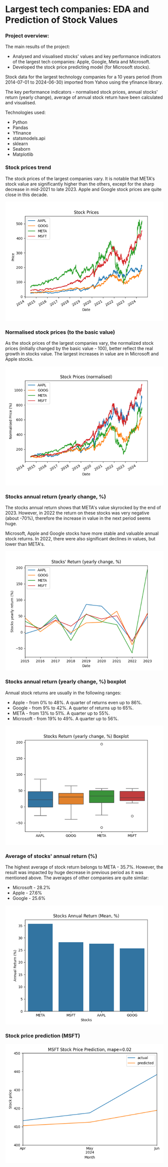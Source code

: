 # Largest tech companies: EDA and Prediction of Stock Values

### Project overview:

The main results of the project:
* Analysed and visualised stocks' values and key performance indicators of the largest tech companies: Apple, Google, Meta and 
Microsoft.
* Developed the stock price predicting model (for Microsoft stocks).

Stock data for the largest technology companies for a 10 years period (from 2014-07-01 to 2024-06-30) imported
from Yahoo using the yfinance library. 

The key performance indicators - normalised stock prices, annual stocks' return (yearly change), average of annual stock return 
have been calculated and visualised. 

Technologies used:
* Python
* Pandas
* Yfinance
* statsmodels.api
* sklearn
* Seaborn
* Matplotlib 


### Stock prices trend
The stock prices of the largest companies vary. It is notable that META's stock value are significantly higher than the 
others, except for the sharp decrease in mid-2021 to late 2023. Apple and Google stock prices are quite close in this 
decade.

![img.png](Images%2Fimg.png)

### Normalised stock prices (to the basic value)
As the stock prices of the largest companies vary, the normalized stock prices (initially changed by the basic 
value - 100), better reflect the real growth in stocks value. The largest increases in value are in Microsoft and 
Apple stocks. 

![img_1.png](Images%2Fimg_1.png)

### Stocks annual return (yearly change, %)
The stocks annual return shows that META's value skyrocked by the end of 2023. However, in 2022 the return 
on these stocks was very negative (about -70%), therefore the increase in value in the next period seems huge.

Microsoft, Apple and Google stocks have more stable and valuable annual stock returns. In 2022, there were also significant 
declines in values, but lower than META's.

![img_2.png](Images%2Fimg_2.png)

### Stocks annual return (yearly change, %) boxplot
Annual stock returns are usually in the following ranges:
* Apple - from 0% to 48%. A quarter of returns even up to 86%.
* Google - from 9% to 42%. A quarter of returns up to 65%.
* META - from 13% to 51%. A quarter up to 55%.
* Microsoft - from 19% to 49%. A quarter up to 56%.

![img_3.png](Images%2Fimg_3.png)

### Average of stocks' annual return (%)
The highest average of stock return belongs to META - 35.7%. However, the result was impacted by huge decrease in 
previous period as it was mentioned above.
The averages of other companies are quite similar: 
* Microsoft - 28.2%
* Apple - 27.6%
* Google - 25.6%

![img_4.png](Images%2Fimg_4.png)

### Stock price prediction (MSFT)

![img_5.png](Images%2Fimg_5.png)